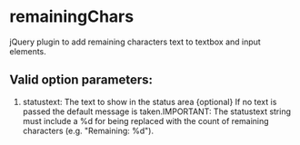 remainingChars
==============

jQuery plugin to add remaining characters text to textbox and input elements.

Valid option parameters:
------------------------
1. statustext: The text to show in the status area {optional} If no text is passed the default message is taken.IMPORTANT: The statustext string must include a %d for being replaced with the count of remaining characters (e.g. "Remaining: %d").
    
